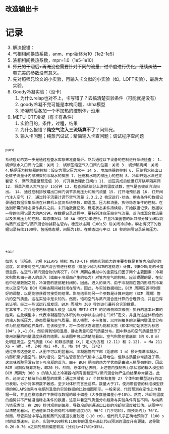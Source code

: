 ## 改造输出卡



# 记录

3. 解决报错：
4. 气相相间换热系数，anm、mpr始终为10（1e2-1e5）
5. 液相相间换热系数，mpr=1.0（1e5-1e10）
6. ~~师兄的干涸后+再淹没也需要针对不同的流量、过冷度进行优化。继续纠结一套完美的参数没有意义。~~
7. 先对照师兄论文的小实验，再输入卡文献的小实验（如，LOFT实验），最后大实验。
8. Goody冷凝实验：（没卡）
   1. 为什么relap也对不上，卡写错了？去搞清楚实验条件（可能就是没有）
   2. goody冷凝不完可能是本构问题，shha模型
   3. ~~冷凝前后各加一个不加热的控制体，没用~~
9. METU-CTF冷凝（有卡有条件）
   1. 实验目的，条件，过程，结果
   2. 为什么报错？**纯空气注入三流场算不了**？问师兄。
   3. 输入卡问题；纯蒸汽试试；精简输入卡查问题；调试程序查问题

```idl

pure

系统启动的第一步是通过检查水库存来准备锅炉。然后通过以下设备的控制进行系统检查： 1. 锅炉淡水入口阀门位置：关闭 2. 锅炉压缩空气入口阀门位置：关闭 3. 锅炉隔离阀：关闭 4.锅炉压力控制器的控制：设定为预定压力水平 14 5. 电加热器的控制 6. 压缩机水箱出口处转子流量计内部积聚的冷凝水的排放 7. 压缩机水箱内部压力的控制 8. 冷却开始水流经夹套管 9. 调节流量至预定值 10. 打开排放罐出口阀门 11. 加压完成后缓慢打开锅炉隔离阀 12. 将蒸汽排入大气至少 15分钟 13. 检查测试部分上游的温度读数，空气是否被蒸汽流扫出。 14. 通过控制排放罐出口阀门调节系统压力和蒸汽流量 15. 打开电预热器 16. 打开阀门注入空气 17. 通过转子流量计调节空气流量 2.3.2.2 稳定运行-状态、瞬态条件和数据记录通过数据采集系统在计算机上监测系统参数，即温度、压力和流量，执行稳态条件的控制。在达到所需的稳态操作条件之前，未开始数据记录。稳定状态条件持续后，开始数据记录。数据以一秒的间隔记录大约两分钟。在数据记录过程中，要特别注意压缩空气流量、蒸汽或混合物流量以及系统压力的控制。瞬态情况以 10 kW 恒定功率进行，并且冷凝器管的出口部分被关闭以将纯蒸汽或空气/蒸汽混合物捕获在管内。稳定状态期（100±5）后关闭冷却水。瞬态情况下的数据记录持续1100秒，包括稳态期，间隔为1秒。在瞬态运行中以 10 秒的间隔记录系统压力。




+air

如第 0 节所述，了解 RELAPS 模拟 METU-CTF 瞬态实验能力的主要参数是套管内冷却剂的温度。如果要对空气/蒸汽混合物进行稳态（或至少称为BCM的准稳态）计算，则BCM周期的长度很重要。在空气/蒸汽混合物的情况下，BCM 周期在模拟中的重要性归因于两个主要因素：冷凝水积聚和由于进入的蒸汽（或由于冷凝而产生的吸力）对管内空气的抑制。应该提醒的是，在实验中记录数据之前，冷凝管的底部是封闭的。因此，进入的蒸汽、由于冷凝而在管内形成的冷凝水以及空气在 BCM 和瞬态期间被封闭在管内。因此，与实验数据相比，BCM 周期应该得到很好的调整，以便能够获得可接受的结果。影响结果的另一个参数是计算开始时（BCM 周期）管内的空气质量，这在实验中是未知的。然而，饱和空气与蒸汽混合是计算的合理假设，并且已得到证明。经过一些试运行后发现，BCM 周期为 300 秒的运行最符合实验数据。
在本节中，将介绍使用标准输入模型（具有 METU-CTF 的初级侧和次级侧）执行的基本计算的结果。在此模型中，代表冷凝器管的体积的热力学状态由标志“105”定义，并且为这些体积给出的输入包括压力、静态质量和空气质量。输入模型，不带套管，以时间相关的测量内壁温度分布作为热结构的边界条件。在该模型中，将一次侧状态设置为饱和状态（即体积初始状态为标志104"，X,=1.0）。然后得到饱和温度、静态质量和空气质量分布。图中静态和空气质量显示了使用测量的内壁温度获得的结果。从该图中可以清楚地看出，空气积聚在管底部（约 0.8 m）处明显发生。空气质量（Xu）和静态质量（X,）定义为方程 (2.11) 和 2.12). = Ma 211 Xo = WM, +M, 240 Moi +M, X, Mo tM tM, (242)
通过参考这些定义，从图中可以明显看出，冷凝器管的下部（距底部 1 m）预计充满冷凝水，内部积聚少量空气。换句话说，空气在管底部的气相中占主导地位，但静态质量非常接近于零，这意味着那里没有留下可冷凝的蒸汽。由于 BCM 期间的热力学状态是由输入模型强制的，因此 BCM 周期保持非常短，即20 秒。然而，总体评估表明，上述管内强制热力学状态的输入模型和 BCM 周期为 300 s 的输入加上冷凝器内所有饱和空气/蒸汽混合物产生的结果非常接近。此外，还测试了精细节点模型的效果：通过冷凝管 27 个体积和套管 27 个体积的模型进行的运行表明，分析对体积数不敏感，至少对体积而言是这样。数量大于17。使用带套管的标准模型获得的RELAPS结果与冷却剂温度的实验数据的比较如图所示。一般来说，代码预测在定性上与数据一致，并且在稳态条件下获得与数据的最小偏差（大多数值偏差小于10%）。然而，冷却剂温度的趋势并不严格遵循稳态条件的数据，这意味着空气质量分布趋势与实验条件有些不同。与纯蒸汽情况类似，在 200 秒时观察到偏差，导致冷却剂通道出口处的冷却剂温度被低估。从图中可以清楚地看出，在通道出口处测得的冷却剂温度约为 96°C（几乎饱和），而预测约为 76°C。然而，尽管实验中存在饱和蒸汽的通道长度较短（~10 cm），但代码几乎正确地预测了 1100 s 时的蒸发速率。此外，实验中200秒和1100秒的温度升高比代码预测的温度升高更陡，这导致0.26-0.76 m之间的预测偏差较高（分别为+47%和+35%）。

```


